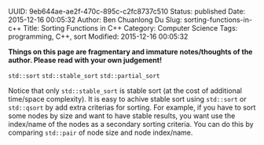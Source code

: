 UUID: 9eb644ae-ae2f-470c-895c-c2fc8737c510
Status: published
Date: 2015-12-16 00:05:32
Author: Ben Chuanlong Du
Slug: sorting-functions-in-c++
Title: Sorting Functions in C++
Category: Computer Science
Tags: programming, C++, sort
Modified: 2015-12-16 00:05:32

**Things on this page are fragmentary and immature notes/thoughts of the author. Please read with your own judgement!**

`std::sort`
`std::stable_sort`
`std::partial_sort`

Notice that only `std::stable_sort` is stable sort (at the cost of additional time/space complexity).
It is easy to achive stable sort using `std::sort` or `std::qsort` by add extra criterias for sorting. 
For example, if you have to sort some nodes by size and want to have stable results, 
you want use the index/name of the nodes as a secondary sorting criteria. 
You can do this by comparing `std::pair` of node size and node index/name. 
